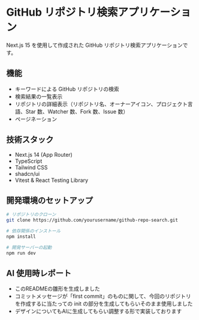 # GitHub リポジトリ検索アプリケーション

Next.js 15 を使用して作成された GitHub リポジトリ検索アプリケーションです。

## 機能

- キーワードによる GitHub リポジトリの検索
- 検索結果の一覧表示
- リポジトリの詳細表示（リポジトリ名、オーナーアイコン、プロジェクト言語、Star 数、Watcher 数、Fork 数、Issue 数）
- ページネーション

## 技術スタック

- Next.js 14 (App Router)
- TypeScript
- Tailwind CSS
- shadcn/ui
- Vitest & React Testing Library

## 開発環境のセットアップ

```bash
# リポジトリのクローン
git clone https://github.com/yourusername/github-repo-search.git

# 依存関係のインストール
npm install

# 開発サーバーの起動
npm run dev

```

## AI 使用時レポート

- このREADMEの雛形を生成しました
- コミットメッセージが「first commit」のものに関して、今回のリポジトリを作成するに当たっての init の部分を生成してもらいそのまま使用しました
- デザインについてもAIに生成してもらい調整する形で実装しております
